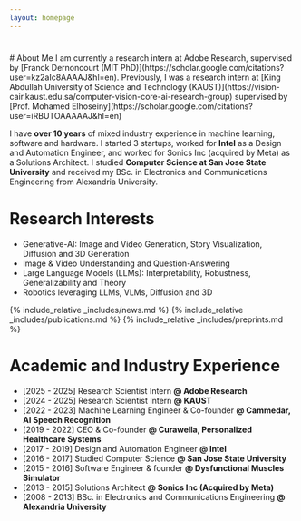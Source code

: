 ```yaml
---
layout: homepage
---
```


<h1 id="about-me"></h1>
# About Me
I am currently a research intern at Adobe Research, supervised by [Franck Dernoncourt (MIT PhD)](https://scholar.google.com/citations?user=kz2aIc8AAAAJ&hl=en). Previously, I was a research intern at [King Abdullah University of Science and Technology (KAUST)](https://vision-cair.kaust.edu.sa/computer-vision-core-ai-research-group) supervised by [Prof. Mohamed Elhoseiny](https://scholar.google.com/citations?user=iRBUTOAAAAAJ&hl=en)

I have <strong> over 10 years</strong> of mixed industry experience in machine learning, software and hardware. I started 3 startups, worked for <strong>Intel</strong> as a Design and Automation Engineer, and worked for Sonics Inc (acquired by Meta) as a Solutions Architect. I studied <strong>Computer Science at San Jose State University</strong> and received my BSc. in Electronics and Communications Engineering from Alexandria University.
<h2 style="margin: 40px 0px 10px;"></h2>
<!--[National University of Singapore](https://www.comp.nus.edu.sg/). My biography is [here](./biography/).
-->

<!--<strong style="color:#e74d3c; font-weight:600"><strong style="color:#e74d3c; font-weight:600">test [here](./openings/).</strong>
-->

# Research Interests
- Generative-AI: Image and Video Generation, Story Visualization, Diffusion and 3D Generation
- Image & Video Understanding and Question-Answering
- Large Language Models (LLMs): Interpretability, Robustness, Generalizability and Theory
- Robotics leveraging LLMs, VLMs, Diffusion and 3D

{% include_relative _includes/news.md %}
{% include_relative _includes/publications.md %}
{% include_relative _includes/preprints.md %}

# Academic and Industry Experience
- [2025 - 2025] Research Scientist Intern <strong>@ Adobe Research</strong>
- [2024 - 2025] Research Scientist Intern <strong>@ KAUST</strong>
- [2022 - 2023] Machine Learning Engineer & Co-founder <strong>@ Cammedar, AI Speech Recognition</strong>
- [2019 - 2022] CEO & Co-founder <strong>@ Curawella, Personalized Healthcare Systems</strong>
- [2017 - 2019] Design and Automation Engineer <strong>@ Intel</strong>
- [2016 - 2017] Studied Computer Science <strong>@ San Jose State University</strong>
- [2015 - 2016] Software Engineer & founder <strong>@ Dysfunctional Muscles Simulator</strong>
- [2013 - 2015] Solutions Architect <strong>@ Sonics Inc (Acquired by Meta)</strong>
- [2008 - 2013] BSc. in Electronics and Communications Engineering <strong>@ Alexandria University</strong>
